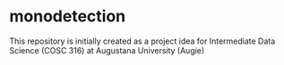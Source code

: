 # monodetection
This repository is initially created as a project idea for Intermediate Data Science (COSC 316) at Augustana University (Augie)
